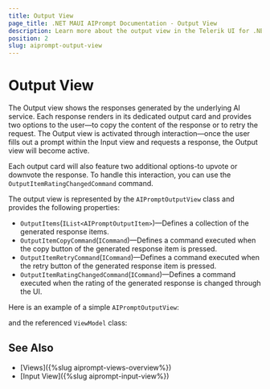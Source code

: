 ```yaml
---
title: Output View
page_title: .NET MAUI AIPrompt Documentation - Output View
description: Learn more about the output view in the Telerik UI for .NET MAUI AIPrompt control.
position: 2
slug: aiprompt-output-view
---
```


# Output View

The Output view shows the responses generated by the underlying AI service. Each response renders in its dedicated output card and provides two options to the user—to copy the content of the response or to retry the request. The Output view is activated through interaction—once the user fills out a prompt within the Input view and requests a response, the Output view will become active.

Each output card will also feature two additional options-to upvote or downvote the response. To handle this interaction, you can use the `OutputItemRatingChangedCommand` command.

The output view is represented by the `AIPromptOutputView` class and provides the following properties:

* `OutputItems`(`IList<AIPromptOutputItem>`)&mdash;Defines a collection of the generated response items.
* `OutputItemCopyCommand`(`ICommand`)&mdash;Defines a command executed when the copy button of the generated response item is pressed.
* `OutputItemRetryCommand`(`ICommand`)&mdash;Defines a command executed when the retry button of the generated response item is pressed.
* `OutputItemRatingChangedCommand`(`ICommand`)&mdash;Defines a command executed when the rating of the generated response is changed through the UI.

Here is an example of a simple `AIPromptOutputView`:

<snippet id='aiprompt-inputoutputview-xaml' />

and the referenced `ViewModel` class:

<snippet id='aiprompt-views-viewmodel' />

## See Also

- [Views]({%slug aiprompt-views-overview%})
- [Input View]({%slug aiprompt-input-view%})
